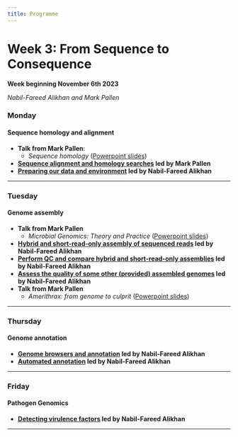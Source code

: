 ```yaml
---
title: Programme
---
```


# Week 3: From Sequence to Consequence
**Week beginning November 6th 2023**

_Nabil-Fareed Alikhan and Mark Pallen_

### Monday
#### Sequence homology and alignment
- **Talk from Mark Pallen**:
  -  _Sequence homology_ ([Powerpoint slides](https://github.com/mmbdtp/mmbdtp.github.io/raw/gh-pages/modules/sequence-analysis/_posts/Sequence%20homology_2023.pptx))
- **[Sequence alignment and homology searches]({{site.baseurl}}/modules/sequence-analysis/sequence-homology/)  led by Mark Pallen**
- **[Preparing our data and environment]({{site.baseurl}}/modules/sequence-analysis/download-data/) led by Nabil-Fareed Alikhan**

***

### Tuesday
#### Genome assembly
- **Talk from Mark Pallen**
  -  _Microbial Genomics: Theory and Practice_ ([Powerpoint slides](https://github.com/mmbdtp/mmbdtp.github.io/raw/gh-pages/modules/sequence-analysis/_posts/2023_Week%203_Talk_Microbial_genomics.pptx))
- **[Hybrid and short-read-only assembly of sequenced reads]({{site.baseurl}}/modules/sequence-analysis/genome-assembly/) led by Nabil-Fareed Alikhan**
- **[Perform QC and compare hybrid and short-read-only assemblies]({{site.baseurl}}/modules/sequence-analysis/genome-assembly-qc) led by Nabil-Fareed Alikhan**
- **[Assess the quality of some other (provided) assembled genomes]({{site.baseurl}}/modules/sequence-analysis/check-qc) led by Nabil-Fareed Alikhan**
- **Talk from Mark Pallen**
  - _Amerithrax: from genome to culprit_ ([Powerpoint slides](https://github.com/mmbdtp/mmbdtp.github.io/raw/gh-pages/modules/sequence-analysis/_posts/2023_Week%203_Talk_Amerithrax.pptx))

***

### Thursday 
#### Genome annotation
- **[Genome browsers and annotation]({{site.baseurl}}/modules/sequence-analysis/annotation) led by Nabil-Fareed Alikhan**
- **[Automated annotation]({{site.baseurl}}/modules/sequence-analysis/auto-annotation) led by Nabil-Fareed Alikhan**

***

### Friday
#### Pathogen Genomics
- **[Detecting virulence factors]({{site.baseurl}}/modules/sequence-analysis/virulence) led by Nabil-Fareed Alikhan**

***

